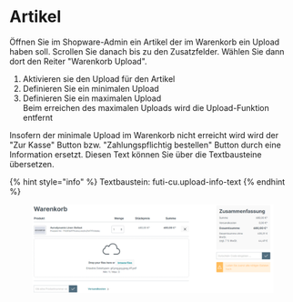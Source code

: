 # Artikel

Öffnen Sie im Shopware-Admin ein Artikel der im Warenkorb ein Upload haben soll. Scrollen Sie danach bis zu den Zusatzfelder. Wählen Sie dann dort den Reiter "Warenkorb Upload".

1. Aktivieren sie den Upload für den Artikel
2. Definieren Sie ein minimalen Upload
3. Definieren Sie ein maximalen Upload\
   Beim erreichen des maximalen Uploads wird die Upload-Funktion entfernt

Insofern der minimale Upload im Warenkorb nicht erreicht wird wird der "Zur Kasse" Button bzw. "Zahlungspflichtig bestellen" Button durch eine Information ersetzt. Diesen Text können Sie über die Textbausteine übersetzen.

{% hint style="info" %}
Textbaustein: futi-cu.upload-info-text
{% endhint %}

<figure><img src="../../../.gitbook/assets/bG2b9MlQ1JL1Qno6J0HO6awkLMCVEViVHQ.png" alt=""><figcaption></figcaption></figure>

